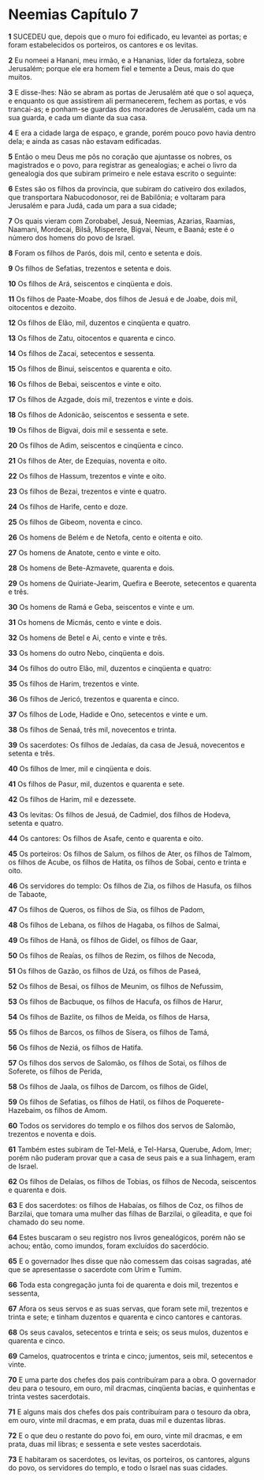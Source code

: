 # Neemias Capítulo 7

**1** 	SUCEDEU que, depois que o muro foi edificado, eu levantei as portas; e foram estabelecidos os porteiros, os cantores e os levitas.

**2** 	Eu nomeei a Hanani, meu irmão, e a Hananias, líder da fortaleza, sobre Jerusalém; porque ele era homem fiel e temente a Deus, mais do que muitos.

**3** 	E disse-lhes: Não se abram as portas de Jerusalém até que o sol aqueça, e enquanto os que assistirem ali permanecerem, fechem as portas, e vós trancai-as; e ponham-se guardas dos moradores de Jerusalém, cada um na sua guarda, e cada um diante da sua casa.

**4** 	E era a cidade larga de espaço, e grande, porém pouco povo havia dentro dela; e ainda as casas não estavam edificadas.

**5** 	Então o meu Deus me pôs no coração que ajuntasse os nobres, os magistrados e o povo, para registrar as genealogias; e achei o livro da genealogia dos que subiram primeiro e nele estava escrito o seguinte:

**6** 	Estes são os filhos da província, que subiram do cativeiro dos exilados, que transportara Nabucodonosor, rei de Babilônia; e voltaram para Jerusalém e para Judá, cada um para a sua cidade;

**7** 	Os quais vieram com Zorobabel, Jesuá, Neemias, Azarias, Raamias, Naamani, Mordecai, Bilsã, Misperete, Bigvai, Neum, e Baaná; este é o número dos homens do povo de Israel.

**8** 	Foram os filhos de Parós, dois mil, cento e setenta e dois.

**9** 	Os filhos de Sefatias, trezentos e setenta e dois.

**10** 	Os filhos de Ará, seiscentos e cinqüenta e dois.

**11** 	Os filhos de Paate-Moabe, dos filhos de Jesuá e de Joabe, dois mil, oitocentos e dezoito.

**12** 	Os filhos de Elão, mil, duzentos e cinqüenta e quatro.

**13** 	Os filhos de Zatu, oitocentos e quarenta e cinco.

**14** 	Os filhos de Zacai, setecentos e sessenta.

**15** 	Os filhos de Binui, seiscentos e quarenta e oito.

**16** 	Os filhos de Bebai, seiscentos e vinte e oito.

**17** 	Os filhos de Azgade, dois mil, trezentos e vinte e dois.

**18** 	Os filhos de Adonicão, seiscentos e sessenta e sete.

**19** 	Os filhos de Bigvai, dois mil e sessenta e sete.

**20** 	Os filhos de Adim, seiscentos e cinqüenta e cinco.

**21** 	Os filhos de Ater, de Ezequias, noventa e oito.

**22** 	Os filhos de Hassum, trezentos e vinte e oito.

**23** 	Os filhos de Bezai, trezentos e vinte e quatro.

**24** 	Os filhos de Harife, cento e doze.

**25** 	Os filhos de Gibeom, noventa e cinco.

**26** 	Os homens de Belém e de Netofa, cento e oitenta e oito.

**27** 	Os homens de Anatote, cento e vinte e oito.

**28** 	Os homens de Bete-Azmavete, quarenta e dois.

**29** 	Os homens de Quiriate-Jearim, Quefira e Beerote, setecentos e quarenta e três.

**30** 	Os homens de Ramá e Geba, seiscentos e vinte e um.

**31** 	Os homens de Micmás, cento e vinte e dois.

**32** 	Os homens de Betel e Ai, cento e vinte e três.

**33** 	Os homens do outro Nebo, cinqüenta e dois.

**34** 	Os filhos do outro Elão, mil, duzentos e cinqüenta e quatro:

**35** 	Os filhos de Harim, trezentos e vinte.

**36** 	Os filhos de Jericó, trezentos e quarenta e cinco.

**37** 	Os filhos de Lode, Hadide e Ono, setecentos e vinte e um.

**38** 	Os filhos de Senaá, três mil, novecentos e trinta.

**39** 	Os sacerdotes: Os filhos de Jedaías, da casa de Jesuá, novecentos e setenta e três.

**40** 	Os filhos de Imer, mil e cinqüenta e dois.

**41** 	Os filhos de Pasur, mil, duzentos e quarenta e sete.

**42** 	Os filhos de Harim, mil e dezessete.

**43** 	Os levitas: Os filhos de Jesuá, de Cadmiel, dos filhos de Hodeva, setenta e quatro.

**44** 	Os cantores: Os filhos de Asafe, cento e quarenta e oito.

**45** 	Os porteiros: Os filhos de Salum, os filhos de Ater, os filhos de Talmom, os filhos de Acube, os filhos de Hatita, os filhos de Sobai, cento e trinta e oito.

**46** 	Os servidores do templo: Os filhos de Zia, os filhos de Hasufa, os filhos de Tabaote,

**47** 	Os filhos de Queros, os filhos de Sia, os filhos de Padom,

**48** 	Os filhos de Lebana, os filhos de Hagaba, os filhos de Salmai,

**49** 	Os filhos de Hanã, os filhos de Gidel, os filhos de Gaar,

**50** 	Os filhos de Reaías, os filhos de Rezim, os filhos de Necoda,

**51** 	Os filhos de Gazão, os filhos de Uzá, os filhos de Paseá,

**52** 	Os filhos de Besai, os filhos de Meunim, os filhos de Nefussim,

**53** 	Os filhos de Bacbuque, os filhos de Hacufa, os filhos de Harur,

**54** 	Os filhos de Bazlite, os filhos de Meída, os filhos de Harsa,

**55** 	Os filhos de Barcos, os filhos de Sísera, os filhos de Tamá,

**56** 	Os filhos de Neziá, os filhos de Hatifa.

**57** 	Os filhos dos servos de Salomão, os filhos de Sotai, os filhos de Soferete, os filhos de Perida,

**58** 	Os filhos de Jaala, os filhos de Darcom, os filhos de Gidel,

**59** 	Os filhos de Sefatias, os filhos de Hatil, os filhos de Poquerete-Hazebaim, os filhos de Amom.

**60** 	Todos os servidores do templo e os filhos dos servos de Salomão, trezentos e noventa e dois.

**61** 	Também estes subiram de Tel-Melá, e Tel-Harsa, Querube, Adom, Imer; porém não puderam provar que a casa de seus pais e a sua linhagem, eram de Israel.

**62** 	Os filhos de Delaías, os filhos de Tobias, os filhos de Necoda, seiscentos e quarenta e dois.

**63** 	E dos sacerdotes: os filhos de Habaías, os filhos de Coz, os filhos de Barzilai, que tomara uma mulher das filhas de Barzilai, o gileadita, e que foi chamado do seu nome.

**64** 	Estes buscaram o seu registro nos livros genealógicos, porém não se achou; então, como imundos, foram excluídos do sacerdócio.

**65** 	E o governador lhes disse que não comessem das coisas sagradas, até que se apresentasse o sacerdote com Urim e Tumim.

**66** 	Toda esta congregação junta foi de quarenta e dois mil, trezentos e sessenta,

**67** 	Afora os seus servos e as suas servas, que foram sete mil, trezentos e trinta e sete; e tinham duzentos e quarenta e cinco cantores e cantoras.

**68** 	Os seus cavalos, setecentos e trinta e seis; os seus mulos, duzentos e quarenta e cinco.

**69** 	Camelos, quatrocentos e trinta e cinco; jumentos, seis mil, setecentos e vinte.

**70** 	E uma parte dos chefes dos pais contribuíram para a obra. O governador deu para o tesouro, em ouro, mil dracmas, cinqüenta bacias, e quinhentas e trinta vestes sacerdotais.

**71** 	E alguns mais dos chefes dos pais contribuíram para o tesouro da obra, em ouro, vinte mil dracmas, e em prata, duas mil e duzentas libras.

**72** 	E o que deu o restante do povo foi, em ouro, vinte mil dracmas, e em prata, duas mil libras; e sessenta e sete vestes sacerdotais.

**73** 	E habitaram os sacerdotes, os levitas, os porteiros, os cantores, alguns do povo, os servidores do templo, e todo o Israel nas suas cidades.

